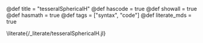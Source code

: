 @def title = "tesseralSphericalH"
@def hascode = true
@def showall = true
@def hasmath = true
@def tags = ["syntax", "code"]
@def literate_mds = true

\literate{/_literate/tesseralSphericalH.jl}

